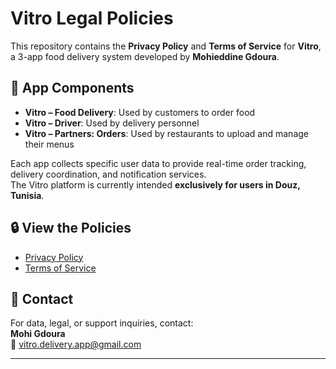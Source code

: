 # Vitro Legal Policies

This repository contains the **Privacy Policy** and **Terms of Service** for **Vitro**, a 3-app food delivery system developed by **Mohieddine Gdoura**.

## 📱 App Components

- **Vitro – Food Delivery**: Used by customers to order food
- **Vitro – Driver**: Used by delivery personnel
- **Vitro – Partners: Orders**: Used by restaurants to upload and manage their menus

Each app collects specific user data to provide real-time order tracking, delivery coordination, and notification services.  
The Vitro platform is currently intended **exclusively for users in Douz, Tunisia**.

## 🔒 View the Policies

- [Privacy Policy](https://mohigdoura.github.io/vitro-privacy-policy/privacy.html)  
- [Terms of Service](https://mohigdoura.github.io/vitro-privacy-policy/tos.html)

## 📧 Contact

For data, legal, or support inquiries, contact:  
**Mohi Gdoura**  
📩 [vitro.delivery.app@gmail.com](mailto:vitro.delivery.app@gmail.com)

---
